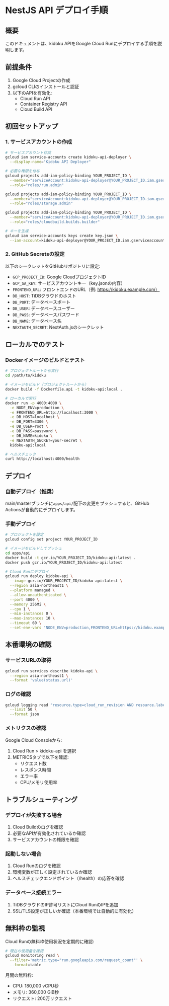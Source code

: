 # NestJS API デプロイ手順

## 概要

このドキュメントは、kidoku APIをGoogle Cloud Runにデプロイする手順を説明します。

## 前提条件

1. Google Cloud Projectの作成
2. gcloud CLIのインストールと認証
3. 以下のAPIを有効化:
   - Cloud Run API
   - Container Registry API
   - Cloud Build API

## 初回セットアップ

### 1. サービスアカウントの作成

```bash
# サービスアカウント作成
gcloud iam service-accounts create kidoku-api-deployer \
  --display-name="Kidoku API Deployer"

# 必要な権限を付与
gcloud projects add-iam-policy-binding YOUR_PROJECT_ID \
  --member="serviceAccount:kidoku-api-deployer@YOUR_PROJECT_ID.iam.gserviceaccount.com" \
  --role="roles/run.admin"

gcloud projects add-iam-policy-binding YOUR_PROJECT_ID \
  --member="serviceAccount:kidoku-api-deployer@YOUR_PROJECT_ID.iam.gserviceaccount.com" \
  --role="roles/storage.admin"

gcloud projects add-iam-policy-binding YOUR_PROJECT_ID \
  --member="serviceAccount:kidoku-api-deployer@YOUR_PROJECT_ID.iam.gserviceaccount.com" \
  --role="roles/cloudbuild.builds.builder"

# キーを生成
gcloud iam service-accounts keys create key.json \
  --iam-account=kidoku-api-deployer@YOUR_PROJECT_ID.iam.gserviceaccount.com
```

### 2. GitHub Secretsの設定

以下のシークレットをGitHubリポジトリに設定:

- `GCP_PROJECT_ID`: Google CloudプロジェクトID
- `GCP_SA_KEY`: サービスアカウントキー（key.jsonの内容）
- `FRONTEND_URL`: フロントエンドのURL（例: https://kidoku.example.com）
- `DB_HOST`: TiDBクラウドのホスト
- `DB_PORT`: データベースポート
- `DB_USER`: データベースユーザー
- `DB_PASS`: データベースパスワード
- `DB_NAME`: データベース名
- `NEXTAUTH_SECRET`: NextAuth.jsのシークレット

## ローカルでのテスト

### Dockerイメージのビルドとテスト

```bash
# プロジェクトルートから実行
cd /path/to/kidoku

# イメージをビルド（プロジェクトルートから）
docker build -f Dockerfile.api -t kidoku-api:local .

# ローカルで実行
docker run -p 4000:4000 \
  -e NODE_ENV=production \
  -e FRONTEND_URL=http://localhost:3000 \
  -e DB_HOST=localhost \
  -e DB_PORT=3306 \
  -e DB_USER=root \
  -e DB_PASS=password \
  -e DB_NAME=kidoku \
  -e NEXTAUTH_SECRET=your-secret \
  kidoku-api:local

# ヘルスチェック
curl http://localhost:4000/health
```

## デプロイ

### 自動デプロイ（推奨）

main/masterブランチに`apps/api/`配下の変更をプッシュすると、GitHub Actionsが自動的にデプロイします。

### 手動デプロイ

```bash
# プロジェクトを設定
gcloud config set project YOUR_PROJECT_ID

# イメージをビルドしてプッシュ
cd apps/api
docker build -t gcr.io/YOUR_PROJECT_ID/kidoku-api:latest .
docker push gcr.io/YOUR_PROJECT_ID/kidoku-api:latest

# Cloud Runにデプロイ
gcloud run deploy kidoku-api \
  --image gcr.io/YOUR_PROJECT_ID/kidoku-api:latest \
  --region asia-northeast1 \
  --platform managed \
  --allow-unauthenticated \
  --port 4000 \
  --memory 256Mi \
  --cpu 1 \
  --min-instances 0 \
  --max-instances 10 \
  --timeout 60 \
  --set-env-vars "NODE_ENV=production,FRONTEND_URL=https://kidoku.example.com"
```

## 本番環境の確認

### サービスURLの取得

```bash
gcloud run services describe kidoku-api \
  --region asia-northeast1 \
  --format 'value(status.url)'
```

### ログの確認

```bash
gcloud logging read "resource.type=cloud_run_revision AND resource.labels.service_name=kidoku-api" \
  --limit 50 \
  --format json
```

### メトリクスの確認

Google Cloud Consoleから:

1. Cloud Run > kidoku-api を選択
2. METRICSタブで以下を確認:
   - リクエスト数
   - レスポンス時間
   - エラー率
   - CPU/メモリ使用率

## トラブルシューティング

### デプロイが失敗する場合

1. Cloud Buildのログを確認
2. 必要なAPIが有効化されているか確認
3. サービスアカウントの権限を確認

### 起動しない場合

1. Cloud Runのログを確認
2. 環境変数が正しく設定されているか確認
3. ヘルスチェックエンドポイント（/health）の応答を確認

### データベース接続エラー

1. TiDBクラウドのIP許可リストにCloud RunのIPを追加
2. SSL/TLS設定が正しいか確認（本番環境では自動的に有効化）

## 無料枠の監視

Cloud Runの無料枠使用状況を定期的に確認:

```bash
# 現在の使用量を確認
gcloud monitoring read \
  --filter='metric.type="run.googleapis.com/request_count"' \
  --format=table
```

月間の無料枠:

- CPU: 180,000 vCPU秒
- メモリ: 360,000 GiB秒
- リクエスト: 200万リクエスト